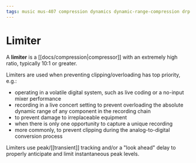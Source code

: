 ```yaml
---
tags: music mus-407 compression dynamics dynamic-range-compression drp
---
```


# Limiter

A **limiter** is a [[docs/compression|compressor]] with an extremely high ratio, typically 10:1 or greater.

Limiters are used when preventing clipping/overloading has top priority, e.g.:

- operating in a volatile digital system, such as live coding or a no-input mixer performance
- recording in a live concert setting to prevent overloading the absolute dynamic range of any component in the recording chain
- to prevent damage to irreplaceable equipment
- when there is only one opportunity to capture a unique recording
- more commonly, to prevent clipping during the analog-to-digital conversion process

Limiters use peak/[[transient]] tracking and/or a "look ahead" delay to properly anticipate and limit instantaneous peak levels.
